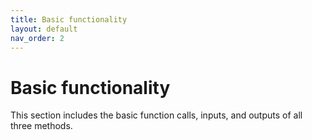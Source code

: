 ```yaml
---
title: Basic functionality
layout: default
nav_order: 2
---
```


# Basic functionality

This section includes the basic function calls, inputs, and outputs of all three methods.